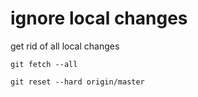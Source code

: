 # ignore local changes

get rid of all local changes

```
git fetch --all

git reset --hard origin/master
```